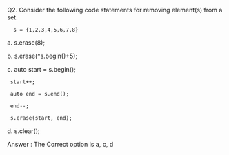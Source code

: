 Q2. Consider the following code statements for removing element(s) from a set. 

      s = {1,2,3,4,5,6,7,8}


a. s.erase(8);

b. s.erase(*s.begin()+5);

c. auto start = s.begin();

     start++;

     auto end = s.end();

     end--;

     s.erase(start, end);

d. s.clear();

Answer : The Correct option is a, c, d